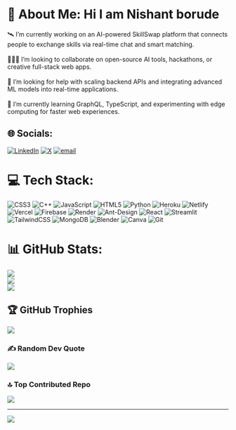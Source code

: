 # 💫 About Me: Hi I am Nishant borude<br>

🛰️ I’m currently working on an AI-powered SkillSwap platform that connects people to exchange skills via real-time chat and smart matching.<br><br>🧑‍🤝‍🧑 I’m looking to collaborate on open-source AI tools, hackathons, or creative full-stack web apps.<br><br>🤝 I’m looking for help with scaling backend APIs and integrating advanced ML models into real-time applications.<br><br>🌱 I’m currently learning GraphQL, TypeScript, and experimenting with edge computing for faster web experiences.


## 🌐 Socials:
[![LinkedIn](https://img.shields.io/badge/LinkedIn-%230077B5.svg?logo=linkedin&logoColor=white)](https://linkedin.com/in/https://www.linkedin.com/in/nishant-borude-554293311/) [![X](https://img.shields.io/badge/X-black.svg?logo=X&logoColor=white)](https://x.com/https://x.com/borude_nis67705) [![email](https://img.shields.io/badge/Email-D14836?logo=gmail&logoColor=white)](mailto:nishantborude555@gmail.com) 

# 💻 Tech Stack:
![CSS3](https://img.shields.io/badge/css3-%231572B6.svg?style=for-the-badge&logo=css3&logoColor=white) ![C++](https://img.shields.io/badge/c++-%2300599C.svg?style=for-the-badge&logo=c%2B%2B&logoColor=white) ![JavaScript](https://img.shields.io/badge/javascript-%23323330.svg?style=for-the-badge&logo=javascript&logoColor=%23F7DF1E) ![HTML5](https://img.shields.io/badge/html5-%23E34F26.svg?style=for-the-badge&logo=html5&logoColor=white) ![Python](https://img.shields.io/badge/python-3670A0?style=for-the-badge&logo=python&logoColor=ffdd54) ![Heroku](https://img.shields.io/badge/heroku-%23430098.svg?style=for-the-badge&logo=heroku&logoColor=white) ![Netlify](https://img.shields.io/badge/netlify-%23000000.svg?style=for-the-badge&logo=netlify&logoColor=#00C7B7) ![Vercel](https://img.shields.io/badge/vercel-%23000000.svg?style=for-the-badge&logo=vercel&logoColor=white) ![Firebase](https://img.shields.io/badge/firebase-%23039BE5.svg?style=for-the-badge&logo=firebase) ![Render](https://img.shields.io/badge/Render-%46E3B7.svg?style=for-the-badge&logo=render&logoColor=white) ![Ant-Design](https://img.shields.io/badge/-AntDesign-%230170FE?style=for-the-badge&logo=ant-design&logoColor=white) ![React](https://img.shields.io/badge/react-%2320232a.svg?style=for-the-badge&logo=react&logoColor=%2361DAFB) ![Streamlit](https://img.shields.io/badge/Streamlit-%23FE4B4B.svg?style=for-the-badge&logo=streamlit&logoColor=white) ![TailwindCSS](https://img.shields.io/badge/tailwindcss-%2338B2AC.svg?style=for-the-badge&logo=tailwind-css&logoColor=white) ![MongoDB](https://img.shields.io/badge/MongoDB-%234ea94b.svg?style=for-the-badge&logo=mongodb&logoColor=white) ![Blender](https://img.shields.io/badge/blender-%23F5792A.svg?style=for-the-badge&logo=blender&logoColor=white) ![Canva](https://img.shields.io/badge/Canva-%2300C4CC.svg?style=for-the-badge&logo=Canva&logoColor=white) ![Git](https://img.shields.io/badge/git-%23F05033.svg?style=for-the-badge&logo=git&logoColor=white)
# 📊 GitHub Stats:
![](https://github-readme-stats.vercel.app/api?username=Nsanjayboruds&theme=neon&hide_border=false&include_all_commits=false&count_private=false)<br/>
![](https://nirzak-streak-stats.vercel.app/?user=Nsanjayboruds&theme=neon&hide_border=false)<br/>
![](https://github-readme-stats.vercel.app/api/top-langs/?username=Nsanjayboruds&theme=neon&hide_border=false&include_all_commits=false&count_private=false&layout=compact)

## 🏆 GitHub Trophies
![](https://github-profile-trophy.vercel.app/?username=Nsanjayboruds&theme=radical&no-frame=false&no-bg=true&margin-w=4)

### ✍️ Random Dev Quote
![](https://quotes-github-readme.vercel.app/api?type=horizontal&theme=radical)

### 🔝 Top Contributed Repo
![](https://github-contributor-stats.vercel.app/api?username=Nsanjayboruds&limit=5&theme=synthwave&combine_all_yearly_contributions=true)

---
[![](https://visitcount.itsvg.in/api?id=Nsanjayboruds&icon=0&color=0)](https://visitcount.itsvg.in)

<!-- Proudly created with GPRM ( https://gprm.itsvg.in ) -->
